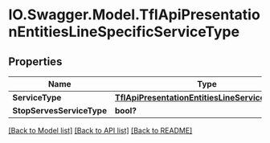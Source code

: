 # IO.Swagger.Model.TflApiPresentationEntitiesLineSpecificServiceType
## Properties

Name | Type | Description | Notes
------------ | ------------- | ------------- | -------------
**ServiceType** | [**TflApiPresentationEntitiesLineServiceTypeInfo**](TflApiPresentationEntitiesLineServiceTypeInfo.md) |  | [optional] 
**StopServesServiceType** | **bool?** |  | [optional] 

[[Back to Model list]](../README.md#documentation-for-models) [[Back to API list]](../README.md#documentation-for-api-endpoints) [[Back to README]](../README.md)

